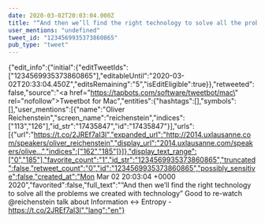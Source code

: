 ```yaml
---
date: 2020-03-02T20:03:04.000Z
title: "“And then we’ll find the right technology to solve all the problems we created with technology” Good to re-watch <a href='http://twitter.com/reichenstein'>@reichenstein</a> talk about Information ↔ Entropy - https://t.co/2JREf7aI3l″"
user_mentions: "undefined"
tweet_id: "1234569935373860865"
pub_type: "tweet"
---
```

{"edit_info":{"initial":{"editTweetIds":["1234569935373860865"],"editableUntil":"2020-03-02T20:33:04.450Z","editsRemaining":"5","isEditEligible":true}},"retweeted":false,"source":"<a href=\"https://tapbots.com/software/tweetbot/mac\" rel=\"nofollow\">Tweetbot for Mac</a>","entities":{"hashtags":[],"symbols":[],"user_mentions":[{"name":"Oliver Reichenstein","screen_name":"reichenstein","indices":["113","126"],"id_str":"17435847","id":"17435847"}],"urls":[{"url":"https://t.co/2JREf7aI3l","expanded_url":"http://2014.uxlausanne.com/speakers/oliver_reichenstein","display_url":"2014.uxlausanne.com/speakers/olive…","indices":["162","185"]}]},"display_text_range":["0","185"],"favorite_count":"1","id_str":"1234569935373860865","truncated":false,"retweet_count":"0","id":"1234569935373860865","possibly_sensitive":false,"created_at":"Mon Mar 02 20:03:04 +0000 2020","favorited":false,"full_text":"“And then we’ll find the right technology to solve all the problems we created with technology” Good to re-watch @reichenstein talk about Information ↔ Entropy - https://t.co/2JREf7aI3l","lang":"en"}
